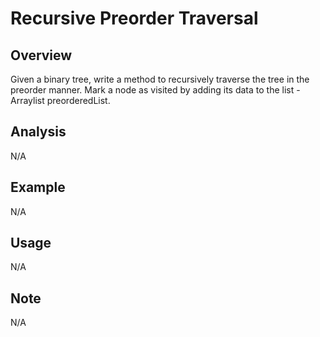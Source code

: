 # Recursive Preorder Traversal 

Overview
---
Given a binary tree, write a method to recursively traverse the tree in the 
preorder manner. Mark a node as visited by adding its data to the list - 
Arraylist <Integer> preorderedList. 

Analysis
---
N/A

Example
---
N/A

Usage
---
N/A

Note
---
N/A
